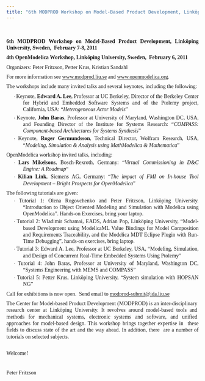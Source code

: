 ```yaml
---
title: "6th MODPROD Workshop on Model-Based Product Development, Linköping University, Sweden,  February 7-8, 2011"
---
```

<p>&nbsp;</p>
<p class="x_MsoBodyText" style="margin-top: 6pt; margin-right: 0cm; margin-bottom: 0.0001pt; margin-left: 0cm; text-align: justify; line-height: 13pt; font-size: 10.5pt; font-family: 'Times New Roman', serif;"><strong>6th MODPROD Workshop on Model-Based Product Development, Linköping University, Sweden,&nbsp; February 7-8, 2011</strong></p>
<p class="x_MsoBodyText" style="margin-top: 6pt; margin-right: 0cm; margin-bottom: 0.0001pt; margin-left: 0cm; text-align: justify; line-height: 13pt; font-size: 10.5pt; font-family: 'Times New Roman', serif;"><strong>4th OpenModelica Workshop, Linköping University, Sweden,&nbsp; February 6, 2011</strong></p>
<p class="x_MsoBodyText" style="margin-top: 6pt; margin-right: 0cm; margin-bottom: 0.0001pt; margin-left: 0cm; text-align: justify; line-height: 13pt; font-size: 10.5pt; font-family: 'Times New Roman', serif;"><span lang="SV">Organizers: Peter Fritzson, Petter Krus, Kristian Sandahl</span></p>
<p class="x_MsoBodyText" style="margin-top: 6pt; margin-right: 0cm; margin-bottom: 0.0001pt; margin-left: 0cm; text-align: justify; line-height: 13pt; font-size: 10.5pt; font-family: 'Times New Roman', serif;">For more information see&nbsp;<a href="http://www.modprod.liu.se/" target="_blank">www.modprod.liu.se</a> and&nbsp;<a href="https://mail.liu.se/owa/redir.aspx?C=774dc8a0c94246c0ab14d69c21e9cce6&amp;URL=http%3a%2f%2fwww.openmodelica.org" target="_blank">www.openmodelica.org</a>.</p>
<p class="x_MsoBodyText" style="margin-top: 6pt; margin-right: 0cm; margin-bottom: 0.0001pt; margin-left: 0cm; text-align: justify; line-height: 13pt; font-size: 10.5pt; font-family: 'Times New Roman', serif;">The workshops include many invited talks and several keynotes, including the following:</p>
<p class="x_BulletItem" style="margin-top: 6pt; margin-right: 0cm; margin-bottom: 0.0001pt; margin-left: 32.65pt; text-align: justify; text-indent: -18.45pt; line-height: 13pt; font-size: 10.5pt; font-family: 'Times New Roman', serif;"><span style="font-size: 10pt; font-family: Symbol;"><span>·<span style="font: normal normal normal 7pt/normal 'Times New Roman';"> </span></span></span>Keynote,&nbsp;<strong>Edward A. Lee</strong>, Professor at UC Berkeley, Director of the Berkeley Center for Hybrid and Embedded Software Systems and of the Ptolemy project, California, USA: “<em>Heterogeneous Actor Models</em>”</p>
<p class="x_BulletItem" style="margin-top: 3pt; margin-right: 0cm; margin-bottom: 0.0001pt; margin-left: 32.65pt; text-align: justify; text-indent: -18.45pt; line-height: 13pt; font-size: 10.5pt; font-family: 'Times New Roman', serif;"><span style="font-size: 10pt; font-family: Symbol;"><span>·<span style="font: normal normal normal 7pt/normal 'Times New Roman';"> </span></span></span>Keynote,&nbsp;<strong>John Baras</strong>, Professor at University of Maryland, Washington DC, USA, and Founding Director of the Institute for Systems Research: “<em>COMPASS: Component-based Architectures for Systems Synthesis</em>”</p>
<p class="x_BulletItem" style="margin-top: 2pt; margin-right: 0cm; margin-bottom: 0.0001pt; margin-left: 32.65pt; text-align: justify; text-indent: -18.45pt; line-height: 13pt; font-size: 10.5pt; font-family: 'Times New Roman', serif;"><span style="font-size: 10pt; font-family: Symbol;"><span>·<span style="font: normal normal normal 7pt/normal 'Times New Roman';"> </span></span></span>Keynote,&nbsp;<strong>Roger Germundsson</strong>, Technical Director, Wolfram Research, USA, “<em>Modeling, Simulation &amp; Analysis using MathModelica &amp; Mathematica</em>”</p>
<p class="x_MsoBodyText" style="margin-top: 6pt; margin-right: 0cm; margin-bottom: 0.0001pt; margin-left: 0cm; text-align: justify; line-height: 13pt; font-size: 10.5pt; font-family: 'Times New Roman', serif;">OpenModelica workshop invited talks, including:</p>
<p class="x_BulletItem" style="margin-top: 2pt; margin-right: 0cm; margin-bottom: 0.0001pt; margin-left: 32.65pt; text-align: justify; text-indent: -18.45pt; line-height: 13pt; font-size: 10.5pt; font-family: 'Times New Roman', serif;"><span style="font-size: 10pt; font-family: Symbol;"><span>·<span style="font: normal normal normal 7pt/normal 'Times New Roman';"> </span></span></span><strong>Lars Mikelsons</strong>, Bosch-Rexroth, Germany: “<em>Virtual Commissioning in D&amp;C Engine: A Roadmap</em>“</p>
<p class="x_BulletItem" style="margin-top: 2pt; margin-right: 0cm; margin-bottom: 0.0001pt; margin-left: 32.65pt; text-align: justify; text-indent: -18.45pt; line-height: 13pt; font-size: 10.5pt; font-family: 'Times New Roman', serif;"><span style="font-size: 10pt; font-family: Symbol;"><span>·<span style="font: normal normal normal 7pt/normal 'Times New Roman';"> </span></span></span><strong>Kilian Link</strong>, Siemens AG, Germany: “<em>The impact of FMI on In-house Tool Development – Bright Prospects for OpenModelica</em>”</p>
<p class="x_MsoBodyText" style="margin-top: 6pt; margin-right: 0cm; margin-bottom: 0.0001pt; margin-left: 0cm; text-align: justify; line-height: 13pt; font-size: 10.5pt; font-family: 'Times New Roman', serif;">The following tutorials are given:</p>
<p class="x_BulletItem" style="margin-top: 2pt; margin-right: 0cm; margin-bottom: 0.0001pt; margin-left: 32.65pt; text-align: justify; text-indent: -18.45pt; line-height: 13pt; font-size: 10.5pt; font-family: 'Times New Roman', serif;"><span style="font-size: 10pt; font-family: Symbol;"><span>·<span style="font: normal normal normal 7pt/normal 'Times New Roman';"> </span></span></span>Tutorial 1: Olena Rogovchenko and Peter Fritzson, Linköping University. “Introduction to Object Oriented Modeling and Simulation with Modelica using OpenModelica”. Hands-on Exercises, bring your laptop.</p>
<p class="x_BulletItem" style="margin-top: 2pt; margin-right: 0cm; margin-bottom: 0.0001pt; margin-left: 32.65pt; text-align: justify; text-indent: -18.45pt; line-height: 13pt; font-size: 10.5pt; font-family: 'Times New Roman', serif;"><span style="font-size: 10pt; font-family: Symbol;"><span>·<span style="font: normal normal normal 7pt/normal 'Times New Roman';"> </span></span></span>Tutorial 2: Wladimir Schamai, EADS, Adrian Pop, Linköping University, “Model-based Development using ModelicaML Value Bindings for Model Composition and Requirements Traceability, and the Modelica MDT Eclipse Plugin with Run-Time Debugging”, hands-on exercises, bring laptop.</p>
<p class="x_BulletItem" style="margin-top: 2pt; margin-right: 0cm; margin-bottom: 0.0001pt; margin-left: 32.65pt; text-align: justify; text-indent: -18.45pt; line-height: 13pt; font-size: 10.5pt; font-family: 'Times New Roman', serif;"><span style="font-size: 10pt; font-family: Symbol;"><span>·<span style="font: normal normal normal 7pt/normal 'Times New Roman';"> </span></span></span>Tutorial 3: Edward A. Lee, Professor at UC Berkeley, USA, “Modeling, Simulation, and Design of Concurrent Real-Time Embedded Systems Using Ptolemy”</p>
<p class="x_BulletItem" style="margin-top: 2pt; margin-right: 0cm; margin-bottom: 0.0001pt; margin-left: 32.65pt; text-align: justify; text-indent: -18.45pt; line-height: 13pt; font-size: 10.5pt; font-family: 'Times New Roman', serif;"><span style="font-size: 10pt; font-family: Symbol;"><span>·<span style="font: normal normal normal 7pt/normal 'Times New Roman';"> </span></span></span>Tutorial 4: John Baras, Professor at University of Maryland, Washington DC, “Systems Engineering with MEMS and COMPASS”</p>
<p class="x_BulletItem" style="margin-top: 2pt; margin-right: 0cm; margin-bottom: 0.0001pt; margin-left: 32.65pt; text-align: justify; text-indent: -18.45pt; line-height: 13pt; font-size: 10.5pt; font-family: 'Times New Roman', serif;"><span style="font-size: 10pt; font-family: Symbol;"><span>·<span style="font: normal normal normal 7pt/normal 'Times New Roman';"> </span></span></span>Tutorial 5: Petter Krus, Linköping University, “System simulation with HOPSAN NG”</p>
<p class="x_MsoBodyText" style="margin-top: 6pt; margin-right: 0cm; margin-bottom: 0.0001pt; margin-left: 0cm; text-align: justify; line-height: 13pt; font-size: 10.5pt; font-family: 'Times New Roman', serif;">Call for exhibitions is now open.&nbsp; Send email to&nbsp;<a href="https://mail.liu.se/owa/redir.aspx?C=774dc8a0c94246c0ab14d69c21e9cce6&amp;URL=mailto%3amodprod-submit%40ida.liu.se">modprod-submit@ida.liu.se</a></p>
<p class="x_MsoBodyText" style="margin-top: 6pt; margin-right: 0cm; margin-bottom: 0.0001pt; margin-left: 0cm; text-align: justify; line-height: 13pt; font-size: 10.5pt; font-family: 'Times New Roman', serif;">The Center for Model-based Product Development (MODPROD) is an inter-disciplinary&nbsp; research center at Linköping University. It revolves around model-based tools and&nbsp; methods for mechanical systems, electronic systems and software, and unified&nbsp; approaches for model-based design. This workshop brings together expertise in&nbsp; these fields to discuss state of the art and the way ahead. In addition, there&nbsp; are a number of tutorials on selected subjects.</p>
<p class="x_MsoBodyTextIndent" style="margin-top: 0cm; margin-right: 0cm; margin-bottom: 6pt; margin-left: 14.15pt; font-size: 12pt; font-family: 'Times New Roman', serif;">&nbsp;</p>
<p class="x_MsoBodyText" style="margin-top: 6pt; margin-right: 0cm; margin-bottom: 0.0001pt; margin-left: 0cm; text-align: justify; line-height: 13pt; font-size: 10.5pt; font-family: 'Times New Roman', serif;">Welcome!</p>
<p class="x_MsoBodyText" style="margin-top: 6pt; margin-right: 0cm; margin-bottom: 0.0001pt; margin-left: 0cm; text-align: justify; line-height: 13pt; font-size: 10.5pt; font-family: 'Times New Roman', serif;">&nbsp;</p>
<p class="x_MsoBodyText" style="margin-top: 6pt; margin-right: 0cm; margin-bottom: 0.0001pt; margin-left: 0cm; text-align: justify; line-height: 13pt; font-size: 10.5pt; font-family: 'Times New Roman', serif;">Peter Fritzson</p>
<p>&nbsp;</p>